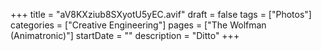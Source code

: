+++
title = "aV8KXziub8SXyotU5yEC.avif"
draft = false
tags = ["Photos"]
categories = ["Creative Engineering"]
pages = ["The Wolfman (Animatronic)"]
startDate = ""
description = "Ditto"
+++
